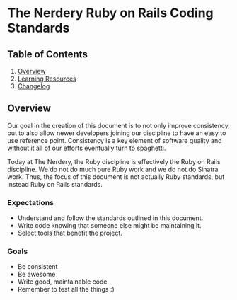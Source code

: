 # The Nerdery Ruby on Rails Coding Standards

## Table of Contents
  1. [Overview](#overview)
  1. [Learning Resources](/standards/learning-resources.md#resources)
  1. [Changelog](/CHANGELOG.md)

## <a name="overview"></a>Overview

Our goal in the creation of this document is to not only improve consistency, but to also allow newer developers joining our discipline to have an easy to use reference point. Consistency is a key element of software quality and without it all of our efforts eventually turn to spaghetti.

Today at The Nerdery, the Ruby discipline is effectively the Ruby on Rails discipline. We do not do much pure Ruby work and we do not do Sinatra work. Thus, the focus of this document is not actually Ruby standards, but instead Ruby on Rails standards.

### Expectations

* Understand and follow the standards outlined in this document.
* Write code knowing that someone else might be maintaining it.
* Select tools that benefit the project.

### Goals

* Be consistent
* Be awesome
* Write good, maintainable code
* Remember to test all the things :)